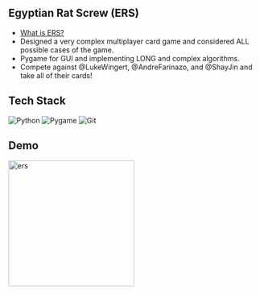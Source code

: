 ## Egyptian Rat Screw (ERS)
- [What is ERS?](https://bicyclecards.com/how-to-play/egyptian-rat-screw/)
- Designed a very complex multiplayer card game and considered ALL possible cases of the game. 
- Pygame for GUI and implementing LONG and complex algorithms.
- Compete against @LukeWingert, @AndreFarinazo, and @ShayJin and take all of their cards!

## Tech Stack
![Python](https://img.shields.io/badge/python-3670A0?style=for-the-badge&logo=python&logoColor=ffdd54)
![Pygame](https://img.shields.io/badge/pygame-ffdd54?style=for-the-badge&logo=python&logoColor=3670A0)
![Git](https://img.shields.io/badge/git-%23F05033.svg?style=for-the-badge&logo=git&logoColor=white)


## Demo
<img width="250" alt="ers" src="https://user-images.githubusercontent.com/83435667/179071314-c9513084-7440-45b1-9ae8-8e4a00deb752.png">
